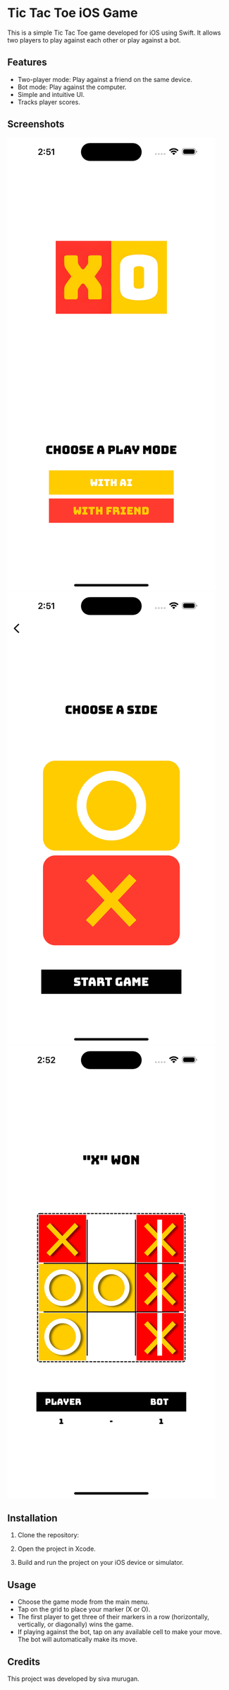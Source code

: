 # Tic Tac Toe iOS Game

This is a simple Tic Tac Toe game developed for iOS using Swift. It allows two players to play against each other or play against a bot.

## Features

- Two-player mode: Play against a friend on the same device.
- Bot mode: Play against the computer.
- Simple and intuitive UI.
- Tracks player scores.

## Screenshots

![Game Screenshot 1](ScreenShots/IMG1.png)
![Game Screenshot 2](ScreenShots/IMG2.png)
![Game Screenshot 3](ScreenShots/IMG3.png)


## Installation

1. Clone the repository:

2. Open the project in Xcode.

3. Build and run the project on your iOS device or simulator.

## Usage

- Choose the game mode from the main menu.
- Tap on the grid to place your marker (X or O).
- The first player to get three of their markers in a row (horizontally, vertically, or diagonally) wins the game.
- If playing against the bot, tap on any available cell to make your move. The bot will automatically make its move.

## Credits

This project was developed by siva murugan. 


